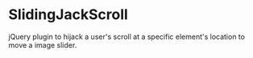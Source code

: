 # SlidingJackScroll
jQuery plugin to hijack a user's scroll at a specific element's location to move a image slider.
